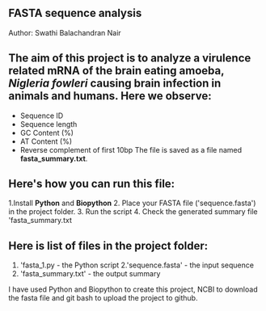 ## FASTA sequence analysis
Author: Swathi Balachandran Nair 

## The aim of this project is to analyze a virulence related mRNA of the brain eating amoeba, *Nigleria fowleri* causing brain infection in animals and humans. Here we observe:
- Sequence ID
- Sequence length
- GC Content (%)
- AT Content (%)
- Reverse complement of first 10bp
The file is saved as a file named **fasta_summary.txt**.

## Here's how you can run this file:
1.Install **Python** and **Biopython**
2. Place your FASTA file ('sequence.fasta') in the project folder.
3. Run the script
4. Check the generated summary file 'fasta_summary.txt

## Here is list of files in the project folder:
1. 'fasta_1.py - the Python script
2.'sequence.fasta' - the input sequence
3. 'fasta_summary.txt' - the output summary


I have used Python and Biopython to create this project, NCBI to download the fasta file and git bash to upload the project to github.
